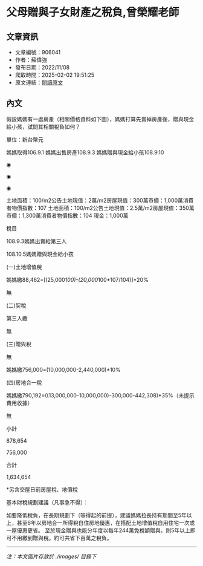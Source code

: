 # 父母贈與子女財產之稅負,曾榮耀老師

## 文章資訊
- 文章編號：906041
- 作者：蘇偉強
- 發布日期：2022/11/08
- 爬取時間：2025-02-02 19:51:25
- 原文連結：[閱讀原文](https://real-estate.get.com.tw/Columns/detail.aspx?no=906041)

## 內文
假設媽媽有一處房產（相關價格資料如下圖），媽媽打算先賣掉房產後，贈與現金給小孩，試問其相關稅負如何？

單位：新台幣元

媽媽取得106.9.1 媽媽出售房產108.9.3 媽媽贈與現金給小孩108.9.10

◉

◉

◉

土地面積：100/m2公告土地現值：2萬/m2房屋現值：300萬市價：1,000萬消費者物價指數：107 土地面積：100/m2公告土地現值：2.5萬/m2房屋現值：350萬市價：1,300萬消費者物價指數：104 現金：1,000萬

稅目

108.9.3媽媽出賣給第三人

108.10.5媽媽贈與現金給小孩

(一)土地增值稅

媽媽繳88,462=[(25,000*100)-(20,000*100*107/104)]*20%

無

(二)契稅

第三人繳

無

(三)贈與稅

無

媽媽繳756,000=(10,000,000-2,440,000)*10%

(四)房地合一稅

媽媽繳790,192=((13,000,000-10,000,000)-300,000-442,308)*35%（未提示費用收據）

無

小計

878,654

756,000

合計

1,634,654

*另含交屋日前房屋稅、地價稅

基本財稅規劃建議（凡事急不得）：

如要降低稅負，在長期規劃下（等得起的前提），建議媽媽拉長持有期間至5年以上，甚至6年以房地合一所得稅自住房地優惠，在搭配土地增值稅自用住宅一次或一屋優惠更省。 至於現金贈與也能分年度以每年244萬免稅額贈與，則5年以上即可不用繳到贈與稅。約可共省下百萬之稅負。

---
*注：本文圖片存放於 ./images/ 目錄下*
